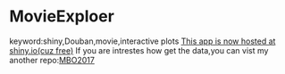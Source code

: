# MovieExploer
keyword:shiny,Douban,movie,interactive plots
[This app is now hosted at shiny.io(cuz free)](https://superjcd.shinyapps.io/MovieExploer/)
If you are intrestes how get the data,you can vist my another repo:[MBO2017](https://github.com/superjcd/MBO2017)
